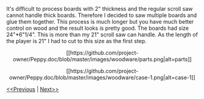 It's difficult to process boards with 2" thickness and the regular scroll saw cannot handle thick boards. Therefore I decided to saw multiple boards and glue them together. This process is much longer but you have much better control on wood and the result looks is pretty good. The boards had size 24"*6"1/4". This is more than my 21" scroll saw can handle. As the length of the player is 21" I had to cut to this size as the first step.


<p align="center">
[[https://github.com/project-owner/Peppy.doc/blob/master/images/woodware/parts.png|alt=parts]]
</p>
<p align="center">
[[https://github.com/project-owner/Peppy.doc/blob/master/images/woodware/case-1.png|alt=case-1]]
</p>

[<<Previous](https://github.com/project-owner/Peppy.doc/wiki/Design) | [Next>>](https://github.com/project-owner/Peppy.doc/wiki/Gluing)